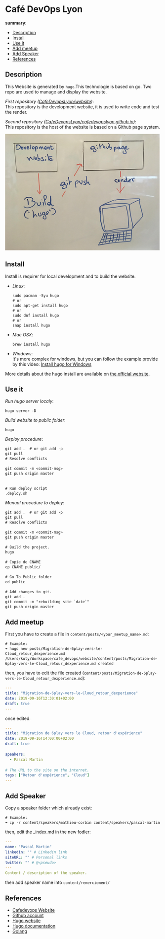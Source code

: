 # Café DevOps Lyon

__summary__:
  - [Description](#description)
  - [Install](#Install)
  - [Use it](#use-it)
  - [Add meetup](#add-meetup)
  - [Add Speaker](add-speaker)
  - [References](#references)


## Description

  This Website is generated by `hugo`.This technologie is based on go.
  Two repo are used to manage and display the website.  

  *First repository ([CafeDevopsLyon/website](https://github.com/CafeDevopsLyon/website))*:  
  This repository is the development website, it is used to write code and test the render.

  *Second repository ([CafeDevopsLyon/cafedevopslyon.github.io](https://github.com/CafeDevopsLyon/cafedevopslyon.github.io))*:  
  This repository is the host of the website is based on a Github page system.

  <img src="static/img/website_schema.jpg" width="500">


## Install

Install is requirer for local development and to build the website.

- *Linux*:  
  ```shell
  sudo pacman -Syu hugo
  # or
  sudo apt-get install hugo
  # or
  sudo dnf install hugo
  # or
  snap install hugo
  ```
- *Mac OSX*:  
  ```shell
  brew install hugo
  ```
- *Windows*:  
   It's more complex for windows, but you can follow the example provide by this video:
   [Install hugo for Windows](https://www.youtube.com/watch?v=G7umPCU-8xc)  

More details about the hugo install are available on [the official website](https://gohugo.io/getting-started/installing).


## Use it

*Run hugo server localy*:  
```shell
hugo server -D
```
*Build website to public folder*:  
```shell
hugo
```

*Deploy procedure*:
```shell
git add .  # or git add -p
git pull
# Resolve conflicts

git commit -m <commit-msg>
git push origin master


# Run deploy script
.deploy.sh
```

*Manual procedure to deploy*:
```shell
git add .  # or git add -p
git pull
# Resolve conflicts

git commit -m <commit-msg>
git push origin master

# Build the project.
hugo

# Copie de CNAME
cp CNAME public/

# Go To Public folder
cd public

# Add changes to git.
git add .
git commit -m "rebuilding site `date`"
git push origin master
```

## Add meetup

  First you have to create a file in `content/posts/<your_meetup_name>.md`:
  ```shell
  # Example:
  ➜ hugo new posts/Migration-de-6play-vers-le-Cloud_retour_dexperience.md
  /Users/kuty/Workspace/cafe_devops/website/content/posts/Migration-de-6play-vers-le-Cloud_retour_dexperience.md created
  ```
  then, you have to edit the file created (`content/posts/Migration-de-6play-vers-le-Cloud_retour_dexperience.md`):
  ```yaml
  ---
  title: "Migration-de-6play-vers-le-Cloud_retour_dexperience"
  date: 2019-09-16T12:30:01+02:00
  draft: true
  ---
  ```
  once edited:
  ```yaml
  ---
  title: "Migration de 6play vers le Cloud, retour d'expérience"
  date: 2019-09-16T14:00:00+02:00
  draft: true

  speakers:
    - Pascal Martin

  # The URL to the site on the internet.
  tags: ["Retour d'expérience", "Cloud"]
  ---

  ```
## Add Speaker

  Copy a speaker folder which already exist:
  ```
  # Example:
  ➜ cp -r content/speakers/mathieu-corbin content/speakers/pascal-martin
  ```
  then, edit the \_index.md in the new fodler:
  ```yaml
  ---
  name: "Pascal Martin"
  linkedin: "" # Linkedin link
  siteURL: "" # Personal links
  twitter: "" # @<pseudo>
  ---
  Content / description of the speaker.
  ```

then add speaker name into `content/remerciement/`

## References

- [Cafedevops Website](https://cafedevops.org)
- [Github account](https://github.com/CafeDevopsLyon)
- [Hugo website](https://gohugo.io)
- [Hugo documentation](https://gohugo.io/documentation/)
- [Golang](https://golang.org)
